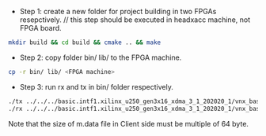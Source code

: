 * Step 1: create a new folder for project building in two FPGAs resepctively. // this step should be executed in headxacc machine, not FPGA board.
```sh
mkdir build && cd build && cmake .. && make
```
* Step 2: copy folder bin/ lib/ to the FPGA machine.
```sh
cp -r bin/ lib/ <FPGA machine>
```
* Step 3: run rx and tx in bin/ folder respectively.
```sh
./tx ../../../basic.intf1.xilinx_u250_gen3x16_xdma_3_1_202020_1/vnx_basic_if1.xclbin 0 m.data // in Client FPGA
./rx ../../../basic.intf1.xilinx_u250_gen3x16_xdma_3_1_202020_1/vnx_basic_if1.xclbin 0 // in Server FPGA
```
Note that the size of m.data file in Client side must be multiple of 64 byte.

